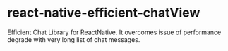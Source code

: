 # react-native-efficient-chatView
Efficient Chat Library for ReactNative. It overcomes issue of performance degrade with very long list of chat messages.
